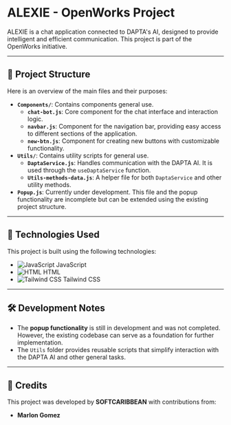 # ALEXIE - OpenWorks Project

ALEXIE is a chat application connected to DAPTA's AI, designed to provide intelligent and efficient communication. This project is part of the OpenWorks initiative.

---

## 📂 Project Structure

Here is an overview of the main files and their purposes:
- **`Components/`**: Contains components general use.
  - **`chat-bot.js`**: Core component for the chat interface and interaction logic.
  - **`navbar.js`**: Component for the navigation bar, providing easy access to different sections of the application.
  - **`new-btn.js`**: Component for creating new buttons with customizable functionality.
- **`Utils/`**: Contains utility scripts for general use.
  - **`DaptaService.js`**: Handles communication with the DAPTA AI. It is used through the `useDaptaService` function.
  - **`Utils-methods-data.js`**: A helper file for both `DaptaService` and other utility methods.
- **`Popup.js`**: Currently under development. This file and the popup functionality are incomplete but can be extended using the existing project structure.
---

## 🚀 Technologies Used

This project is built using the following technologies:

- ![JavaScript](https://img.shields.io/badge/JavaScript-F7DF1E?style=for-the-badge&logo=javascript&logoColor=black) JavaScript
- ![HTML](https://img.shields.io/badge/HTML-E34F26?style=for-the-badge&logo=html5&logoColor=white) HTML
- ![Tailwind CSS](https://img.shields.io/badge/Tailwind_CSS-38B2AC?style=for-the-badge&logo=tailwind-css&logoColor=white) Tailwind CSS

---

## 🛠️ Development Notes

- The **popup functionality** is still in development and was not completed. However, the existing codebase can serve as a foundation for further implementation.
- The `Utils` folder provides reusable scripts that simplify interaction with the DAPTA AI and other general tasks.

---

## 👥 Credits

This project was developed by **SOFTCARIBBEAN** with contributions from:

- **Marlon Gomez**
